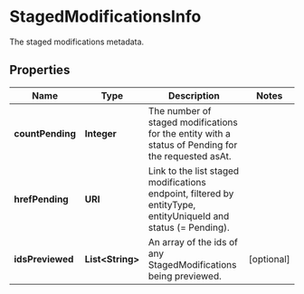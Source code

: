 

# StagedModificationsInfo

The staged modifications metadata.

## Properties

| Name | Type | Description | Notes |
|------------ | ------------- | ------------- | -------------|
|**countPending** | **Integer** | The number of staged modifications for the entity with a status of Pending for the requested asAt. |  |
|**hrefPending** | **URI** | Link to the list staged modifications endpoint, filtered by entityType, entityUniqueId and status (&#x3D; Pending). |  |
|**idsPreviewed** | **List&lt;String&gt;** | An array of the ids of any StagedModifications being previewed. |  [optional] |



